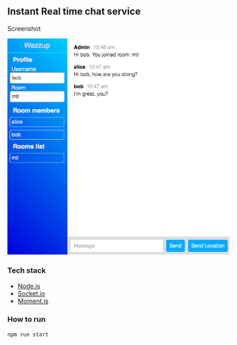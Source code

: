 ## Instant Real time chat service

Screenshot

![screenshot](scr.png)

### Tech stack

* [Node.js](https://nodejs.org/en/)
* [Socket.io](http://socket.io/)
* [Moment.js](http://momentjs.com/)

### How to run

```
npm run start
```